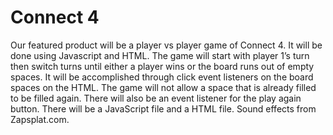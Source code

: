 # Connect 4

Our featured product will be a player vs player game of Connect 4. It will be done using Javascript and HTML. The game will start with player 1’s turn then switch turns until either a player wins or the board runs out of empty spaces. It will be accomplished through click event listeners on the board spaces on the HTML. The game will not allow a space that is already filled to be filled again. There will also be an event listener for the play again button. There will be a JavaScript file and a HTML file. Sound effects from Zapsplat.com.

